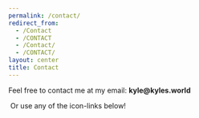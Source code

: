 ```yaml
---
permalink: /contact/
redirect_from:
  - /Contact
  - /CONTACT
  - /Contact/
  - /CONTACT/
layout: center
title: Contact
---
```


<style>
@media screen and (min-width: 2000px), screen and (min-height: 1200px) {
	article {
		font-size: 1vw;
	}
}
</style>


Feel free to contact me at my email: __kyle@kyles.world__


&nbsp;Or use any of the icon-links below!
